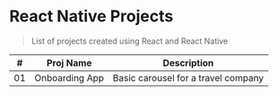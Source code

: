 # React Native Projects
> List of projects created using React and React Native

|   #   | Proj Name      | Description                         |
| :---: | -------------- | ----------------------------------- |
|  01   | Onboarding App | Basic carousel for a travel company |



<!-- External Links -->
<!-- [reeborgs-world]: https://reeborg.ca/reeborg.html?lang=en&mode=python&menu=worlds%2Fmenus%2Freeborg_intro_en.json&name=Maze&url=worlds%2Ftutorial_en%2Fmaze1.json -->
